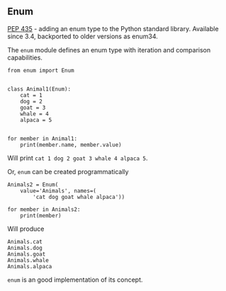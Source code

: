 ## Enum
[PEP 435](https://www.python.org/dev/peps/pep-0435/) - adding an enum type to the Python standard library. Available since 3.4, backported to older versions as enum34.

The `enum` module defines an enum type with iteration and comparison capabilities.

```
from enum import Enum


class Animal1(Enum):
    cat = 1
    dog = 2
    goat = 3
    whale = 4
    alpaca = 5


for member in Animal1:
    print(member.name, member.value)
```

Will print `cat 1 dog 2 goat 3 whale 4 alpaca 5`.

Or, `enum` can be created programmatically

```
Animals2 = Enum(
    value='Animals', names=(
        'cat dog goat whale alpaca'))

for member in Animals2:
    print(member)
```

Will produce

```
Animals.cat
Animals.dog
Animals.goat
Animals.whale
Animals.alpaca
```

`enum` is an good implementation of its concept. 
